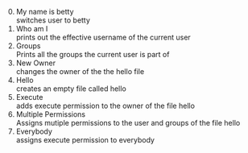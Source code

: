 0. My name is betty <br>
switches user to betty
1. Who am I <br>
prints out the effective username of the current user
2. Groups <br>
Prints all the groups the current user is part of
3. New Owner <br>
changes the owner of the the hello file
4. Hello <br>
creates an empty file called hello
5. Execute <br>
adds execute permission to the owner of the file hello
6. Multiple Permissions <br>
Assigns mutiple permissions to the user and groups of the file hello
7. Everybody <br>
assigns execute permission to everybody
